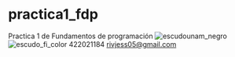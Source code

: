 # practica1_fdp
Practica 1 de Fundamentos de programación
![escudounam_negro](https://user-images.githubusercontent.com/90432750/135541610-3f44ae6b-ee46-460d-bd24-b2df28f2869a.jpg)
![escudo_fi_color](https://user-images.githubusercontent.com/90432750/135541614-81252817-1f35-4d6d-8549-db16a6031040.png)
422021184
rivjess05@gmail.com
